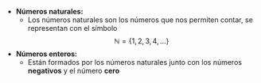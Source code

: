 - **Números naturales:**
	- Los números naturales son los números que nos permiten contar, se representan con el símbolo $$\mathbb N = \{{1,2,3,4,...}\}$$
- **Números enteros:**
	- Están formados por los números naturales junto con los números **negativos** y el número **cero**